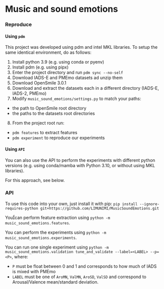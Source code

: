 # Music and sound emotions

### Reproduce

#### Using `pdm`
This project was developed using pdm and intel MKL libraries. To setup the same
identical environment, do as follows:

1. Install python 3.9 (e.g. using conda or pyenv)
2. Install pdm (e.g. using pipx)
3. Enter the project directory and run `pdm sync --no-self`
4. Download IADS-E and PMEmo datasets ad unzip them
5. Download OpenSmile 3.0.1
6. Download and extract the datasets each in a different directory (IADS-E, IADS-2, PMEmo)
7. Modify `music_sound_emotions/settings.py` to match your paths:
  * the path to OpenSmile root directory
  * the paths to the datasets root directories
8. From the project root run:
  * `pdm features` to extract features
  * `pdm experiment` to reproduce our experiments

#### Using `API`

You can also use the API to perform the experiments with different python versions
(e.g. using conda/mamba with Python 3.10, or without using MKL libraries).

For this approach, see below.

### API

To use this code into your own, just install it with pip:
  `pip install --ignore-requires-python git+https://github.com/LIMUNIMI/MusicSoundEmotions.git`

Youcan perform feature extraction using `python -m music_sound_emotions.features`.

You can perform the experiments using `python -m music_sound_emotions.experiments`.

You can run one single experiment using `python -m
music_sound_emotions.validation tune_and_validate --label=<LABEL> --p=<P>`, where:
  * `P` must be float between 0 and 1 and corresponds to how much of IADS is mixed
    with PMEmo
  * `LABEL` must be one of `AroMN`, `ValMN`, `AroSD`, `ValSD` and correspond to
    Arousal/Valence mean/standard deviation.
